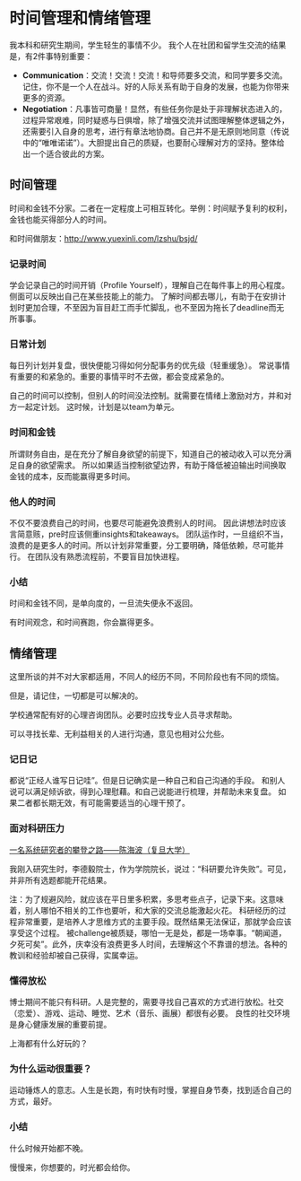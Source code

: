 # 时间管理和情绪管理

我本科和研究生期间，学生轻生的事情不少。
我个人在社团和留学生交流的结果是，有2件事特别重要：

* **Communication**：交流！交流！交流！和导师要多交流，和同学要多交流。记住，你不是一个人在战斗。好的人际关系有助于自身的发展，也能为你带来更多的资源。
* **Negotiation**：凡事皆可商量！显然，有些任务你是处于非理解状态进入的，过程异常艰难，同时疑惑与日俱增，除了增强交流并试图理解整体逻辑之外，还需要引入自身的思考，进行有章法地协商。自己并不是无原则地同意（传说中的“唯唯诺诺”）。大胆提出自己的质疑，也要耐心理解对方的坚持。整体给出一个适合彼此的方案。

## 时间管理

时间和金钱不分家。二者在一定程度上可相互转化。举例：时间赋予复利的权利，金钱也能买得部分人的时间。

和时间做朋友：<http://www.yuexinli.com/lzshu/bsjd/>

### 记录时间

学会记录自己的时间开销（Profile Yourself），理解自己在每件事上的用心程度。侧面可以反映出自己在某些技能上的能力。
了解时间都去哪儿，有助于在安排计划时更加合理，不至因为盲目赶工而手忙脚乱，也不至因为拖长了deadline而无所事事。

### 日常计划

每日列计划并复盘，很快便能习得如何分配事务的优先级（轻重缓急）。
常说事情有重要的和紧急的。重要的事情平时不去做，都会变成紧急的。

自己的时间可以控制，但别人的时间没法控制。就需要在情绪上激励对方，并和对方一起定计划。
这时候，计划是以team为单元。

### 时间和金钱

所谓财务自由，是在充分了解自身欲望的前提下，知道自己的被动收入可以充分满足自身的欲望需求。
所以如果适当控制欲望边界，有助于降低被迫输出时间换取金钱的成本，反而能赢得更多时间。

### 他人的时间

不仅不要浪费自己的时间，也要尽可能避免浪费别人的时间。
因此讲想法时应该言简意赅，pre时应该侧重insights和takeaways。
团队运作时，一旦组织不当，浪费的是更多人的时间。所以计划非常重要，分工要明确，降低依赖，尽可能并行。
在团队没有熟悉流程前，不要盲目加快进程。

### 小结

时间和金钱不同，是单向度的，一旦流失便永不返回。

有时间观念，和时间赛跑，你会赢得更多。


## 情绪管理

这里所谈的并不对大家都适用，不同人的经历不同，不同阶段也有不同的烦恼。

但是，请记住，一切都是可以解决的。

学校通常配有好的心理咨询团队。必要时应找专业人员寻求帮助。

可以寻找长辈、无利益相关的人进行沟通，意见也相对公允些。

### 记日记

都说“正经人谁写日记哇”。但是日记确实是一种自己和自己沟通的手段。
和别人说可以满足倾诉欲，得到心理慰藉。和自己说能进行梳理，并帮助未来复盘。
如果二者都长期无效，有可能需要适当的心理干预了。

### 面对科研压力

[一名系统研究者的攀登之路——陈海波（复旦大学）](http://prof.ict.ac.cn/lugang/readings/%E4%B8%80%E5%90%8D%E7%B3%BB%E7%BB%9F%E7%A0%94%E7%A9%B6%E8%80%85%E7%9A%84%E6%94%80%E7%99%BB%E4%B9%8B%E8%B7%AF.pdf)

我刚入研究生时，李德毅院士，作为学院院长，说过：“科研要允许失败”。可见，并非所有选题都能开花结果。

注：为了规避风险，就应该在平日里多积累，多思考些点子，记录下来。这意味着，别人哪怕不相关的工作也要听，和大家的交流总能激起火花。
科研经历的过程非常重要，是培养人才思维方式的主要手段。既然结果无法保证，那就学会应该享受这个过程。
被challenge被质疑，哪怕一无是处，都是一场幸事。“朝闻道，夕死可矣”。此外，庆幸没有浪费更多人时间，去理解这个不靠谱的想法。各种的教训和经验却被自己获得，实属幸运。

### 懂得放松

博士期间不能只有科研。人是完整的，需要寻找自己喜欢的方式进行放松。社交（恋爱）、游戏、运动、睡觉、艺术（音乐、画展）都很有必要。
良性的社交环境是身心健康发展的重要前提。

上海都有什么好玩的？

### 为什么运动很重要？

运动锤炼人的意志。人生是长跑，有时快有时慢，掌握自身节奏，找到适合自己的方式，最好。

### 小结

什么时候开始都不晚。

慢慢来，你想要的，时光都会给你。
